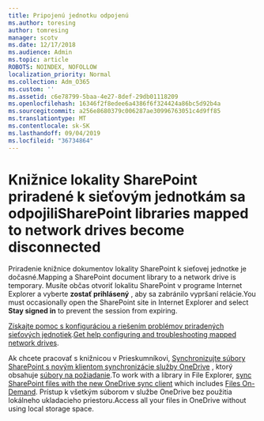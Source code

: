 ```yaml
---
title: Pripojenú jednotku odpojenú
ms.author: toresing
author: tomresing
manager: scotv
ms.date: 12/17/2018
ms.audience: Admin
ms.topic: article
ROBOTS: NOINDEX, NOFOLLOW
localization_priority: Normal
ms.collection: Adm_O365
ms.custom: ''
ms.assetid: c6e78799-5baa-4e27-8def-29db01118209
ms.openlocfilehash: 16346f2f8edee6a4386f6f324424a86bc5d92b4a
ms.sourcegitcommit: a256e8680379c006287ae30996763051c4d9ff85
ms.translationtype: MT
ms.contentlocale: sk-SK
ms.lasthandoff: 09/04/2019
ms.locfileid: "36734864"
---
```

# <a name="sharepoint-libraries-mapped-to-network-drives-become-disconnected"></a><span data-ttu-id="a4bf4-102">Knižnice lokality SharePoint priradené k sieťovým jednotkám sa odpojili</span><span class="sxs-lookup"><span data-stu-id="a4bf4-102">SharePoint libraries mapped to network drives become disconnected</span></span>

<span data-ttu-id="a4bf4-103">Priradenie knižnice dokumentov lokality SharePoint k sieťovej jednotke je dočasné.</span><span class="sxs-lookup"><span data-stu-id="a4bf4-103">Mapping a SharePoint document library to a network drive is temporary.</span></span> <span data-ttu-id="a4bf4-104">Musíte občas otvoriť lokalitu SharePoint v programe Internet Explorer a vyberte **zostať prihlásený** , aby sa zabránilo vypršaní relácie.</span><span class="sxs-lookup"><span data-stu-id="a4bf4-104">You must occasionally open the SharePoint site in Internet Explorer and select **Stay signed in** to prevent the session from expiring.</span></span> 
  
<span data-ttu-id="a4bf4-105">[Získajte pomoc s konfiguráciou a riešením problémov priradených sieťových jednotiek](https://docs.microsoft.com/sharepoint/support/administration/troubleshoot-mapped-network-drives).</span><span class="sxs-lookup"><span data-stu-id="a4bf4-105">[Get help configuring and troubleshooting mapped network drives](https://docs.microsoft.com/sharepoint/support/administration/troubleshoot-mapped-network-drives).</span></span>
  
<span data-ttu-id="a4bf4-106">Ak chcete pracovať s knižnicou v Prieskumníkovi, [Synchronizujte súbory SharePoint s novým klientom synchronizácie služby OneDrive](https://support.office.com/article/6de9ede8-5b6e-4503-80b2-6190f3354a88.aspx) , ktorý obsahuje [súbory na požiadanie](https://support.office.com/article/0e6860d3-d9f3-4971-b321-7092438fb38e.aspx).</span><span class="sxs-lookup"><span data-stu-id="a4bf4-106">To work with a library in File Explorer, [sync SharePoint files with the new OneDrive sync client](https://support.office.com/article/6de9ede8-5b6e-4503-80b2-6190f3354a88.aspx) which includes [Files On-Demand](https://support.office.com/article/0e6860d3-d9f3-4971-b321-7092438fb38e.aspx).</span></span> <span data-ttu-id="a4bf4-107">Prístup k všetkým súborom v službe OneDrive bez použitia lokálneho ukladacieho priestoru.</span><span class="sxs-lookup"><span data-stu-id="a4bf4-107">Access all your files in OneDrive without using local storage space.</span></span>
  

